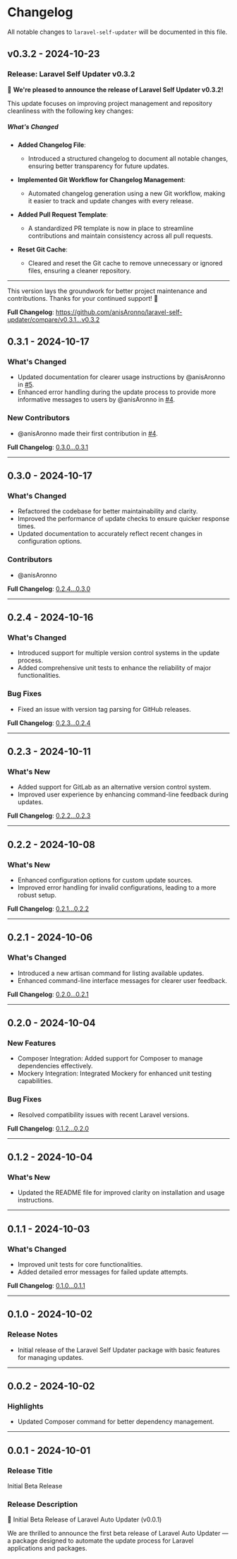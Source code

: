 # Changelog

All notable changes to `laravel-self-updater` will be documented in this file.

## v0.3.2 - 2024-10-23

### Release: Laravel Self Updater v0.3.2

🚀 **We're pleased to announce the release of Laravel Self Updater v0.3.2!**

This update focuses on improving project management and repository cleanliness with the following key changes:

##### What's Changed

- **Added Changelog File**:
  
  - Introduced a structured changelog to document all notable changes, ensuring better transparency for future updates.
  
- **Implemented Git Workflow for Changelog Management**:
  
  - Automated changelog generation using a new Git workflow, making it easier to track and update changes with every release.
  
- **Added Pull Request Template**:
  
  - A standardized PR template is now in place to streamline contributions and maintain consistency across all pull requests.
  
- **Reset Git Cache**:
  
  - Cleared and reset the Git cache to remove unnecessary or ignored files, ensuring a cleaner repository.
  


---

This version lays the groundwork for better project maintenance and contributions. Thanks for your continued support! 🎉

**Full Changelog**: https://github.com/anisAronno/laravel-self-updater/compare/v0.3.1...v0.3.2

## 0.3.1 - 2024-10-17

### What's Changed

* Updated documentation for clearer usage instructions by @anisAronno in [#5](https://github.com/anisAronno/laravel-auto-updater/pull/5).
* Enhanced error handling during the update process to provide more informative messages to users by @anisAronno in [#4](https://github.com/anisAronno/laravel-auto-updater/pull/4).

### New Contributors

* @anisAronno made their first contribution in [#4](https://github.com/anisAronno/laravel-auto-updater/pull/4).

**Full Changelog**: [0.3.0...0.3.1](https://github.com/anisAronno/laravel-auto-updater/compare/0.3.0...0.3.1)


---

## 0.3.0 - 2024-10-17

### What's Changed

* Refactored the codebase for better maintainability and clarity.
* Improved the performance of update checks to ensure quicker response times.
* Updated documentation to accurately reflect recent changes in configuration options.

### Contributors

* @anisAronno

**Full Changelog**: [0.2.4...0.3.0](https://github.com/anisAronno/laravel-auto-updater/compare/0.2.4...0.3.0)


---

## 0.2.4 - 2024-10-16

### What's Changed

* Introduced support for multiple version control systems in the update process.
* Added comprehensive unit tests to enhance the reliability of major functionalities.

### Bug Fixes

* Fixed an issue with version tag parsing for GitHub releases.

**Full Changelog**: [0.2.3...0.2.4](https://github.com/anisAronno/laravel-auto-updater/compare/0.2.3...0.2.4)


---

## 0.2.3 - 2024-10-11

### What's New

* Added support for GitLab as an alternative version control system.
* Improved user experience by enhancing command-line feedback during updates.

**Full Changelog**: [0.2.2...0.2.3](https://github.com/anisAronno/laravel-auto-updater/compare/0.2.2...0.2.3)


---

## 0.2.2 - 2024-10-08

### What's New

* Enhanced configuration options for custom update sources.
* Improved error handling for invalid configurations, leading to a more robust setup.

**Full Changelog**: [0.2.1...0.2.2](https://github.com/anisAronno/laravel-auto-updater/compare/0.2.1...0.2.2)


---

## 0.2.1 - 2024-10-06

### What's Changed

* Introduced a new artisan command for listing available updates.
* Enhanced command-line interface messages for clearer user feedback.

**Full Changelog**: [0.2.0...0.2.1](https://github.com/anisAronno/laravel-auto-updater/compare/0.2.0...0.2.1)


---

## 0.2.0 - 2024-10-04

### New Features

* Composer Integration: Added support for Composer to manage dependencies effectively.
* Mockery Integration: Integrated Mockery for enhanced unit testing capabilities.

### Bug Fixes

* Resolved compatibility issues with recent Laravel versions.

**Full Changelog**: [0.1.2...0.2.0](https://github.com/anisAronno/laravel-auto-updater/compare/0.1.2...0.2.0)


---

## 0.1.2 - 2024-10-04

### What's New

* Updated the README file for improved clarity on installation and usage instructions.


---

## 0.1.1 - 2024-10-03

### What's Changed

* Improved unit tests for core functionalities.
* Added detailed error messages for failed update attempts.

**Full Changelog**: [0.1.0...0.1.1](https://github.com/anisAronno/laravel-auto-updater/compare/0.1.0...0.1.1)


---

## 0.1.0 - 2024-10-02

### Release Notes

* Initial release of the Laravel Self Updater package with basic features for managing updates.


---

## 0.0.2 - 2024-10-02

### Highlights

* Updated Composer command for better dependency management.


---

## 0.0.1 - 2024-10-01

### Release Title

Initial Beta Release

### Release Description

🚀 Initial Beta Release of Laravel Auto Updater (v0.0.1)

We are thrilled to announce the first beta release of Laravel Auto Updater — a package designed to automate the update process for Laravel applications and packages.
